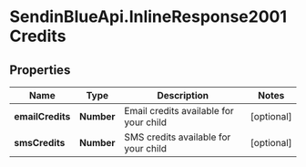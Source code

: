 # SendinBlueApi.InlineResponse2001Credits

## Properties
Name | Type | Description | Notes
------------ | ------------- | ------------- | -------------
**emailCredits** | **Number** | Email credits available for your child | [optional] 
**smsCredits** | **Number** | SMS credits available for your child | [optional] 


